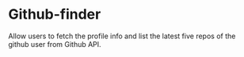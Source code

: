 # Github-finder
Allow users to fetch the profile info and list the latest five repos of the github user from Github API.
